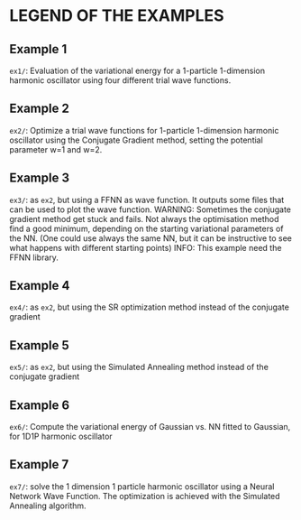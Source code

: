# LEGEND OF THE EXAMPLES



## Example 1

`ex1/`: Evaluation of the variational energy for a 1-particle 1-dimension harmonic oscillator using four different trial wave functions.



## Example 2

`ex2/`: Optimize a trial wave functions for 1-particle 1-dimension harmonic oscillator using the Conjugate Gradient method, setting the potential parameter w=1 and w=2.



## Example 3

`ex3/`: as `ex2`, but using a FFNN as wave function. It outputs some files that can be used to plot the wave function.
WARNING: Sometimes the conjugate gradient method get stuck and fails. Not always the optimisation method find a good minimum, depending on the starting variational parameters of the NN. (One could use always the same NN, but it can be instructive to see what happens with different starting points)
INFO: This example need the FFNN library.



## Example 4

`ex4/`: as `ex2`, but using the SR optimization method instead of the conjugate gradient



## Example 5

`ex5/`: as `ex2`, but using the Simulated Annealing method instead of the conjugate gradient



## Example 6

`ex6/`: Compute the variational energy of Gaussian vs. NN fitted to Gaussian, for 1D1P harmonic oscillator



## Example 7

`ex7/`: solve the 1 dimension 1 particle harmonic oscillator using a Neural Network Wave Function. The optimization is achieved with the Simulated Annealing algorithm.
